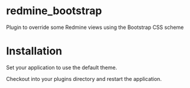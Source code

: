 redmine_bootstrap
=================

Plugin to override some Redmine views using the Bootstrap CSS scheme

Installation
============

Set your application to use the default theme.

Checkout into your plugins directory and restart the application.

